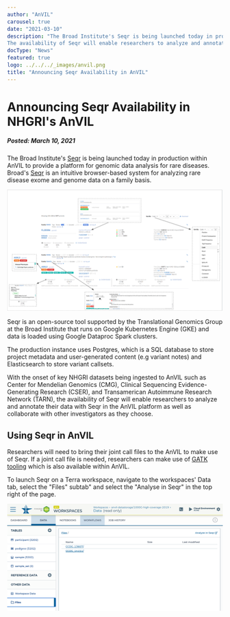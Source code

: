 ```yaml
---
author: "AnVIL"
carousel: true
date: "2021-03-10"
description: "The Broad Institute's Seqr is being launched today in production within AnVIL to provide a platform for genomic data analysis for rare diseases.
The availability of Seqr will enable researchers to analyze and annotate their data with seqr in the AnVIL platform as well as collaborate with other investigators as they choose."
docType: "News"
featured: true
logo: ../../../_images/anvil.png
title: "Announcing Seqr Availability in AnVIL"
---
```


# Announcing Seqr Availability in NHGRI's AnVIL
##### Posted: March 10, 2021

The Broad Institute's [Seqr](https://seqr.broadinstitute.org/) is being launched today in production within AnVIL to provide a platform for genomic data analysis for rare diseases. Broad's [Seqr](https://seqr.broadinstitute.org/) is an intuitive browser-based system
for analyzing rare disease exome and genome data on a family basis.

![Seqr use cases](./_images/seqr-screenshot.png)

Seqr is an open-source tool supported by the Translational Genomics Group
at the Broad Institute that runs on Google Kubernetes Engine (GKE) and
data is loaded using Google Dataproc Spark clusters.

The production instance uses Postgres, which is a SQL database to
store project metadata and user-generated content (e.g variant notes)
and Elasticsearch to store variant callsets.

With the onset of key NHGRI datasets being ingested to AnVIL such as Center for Mendelian Genomics (CMG), 
Clinical Sequencing Evidence-Generating Research (CSER), and 
Transamerican Autoimmune Research Network (TARN), the availability of 
Seqr will enable researchers to analyze and annotate their data with Seqr in the AnVIL platform as well as collaborate with other investigators as they choose.

## Using Seqr in AnVIL
Researchers will need to bring their joint call files to the AnVIL to make use of Seqr. 
If a joint call file is needed, researchers can make use of [GATK tooling](https://anvilproject.org/learn/anvil-mooc/use-case-gatk) which is also available within AnVIL.  

To launch Seqr on a Terra workspace, navigate to the workspaces' Data tab, select the "Files" subtab" and select
the "Analyse in Seqr" in the top right of the page.

![Launching Seqr in Terra](./_images/seqr-in-terra.png)

